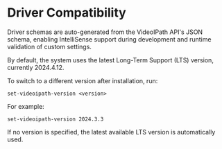 
# Driver Compatibility

Driver schemas are auto-generated from the VideoIPath API's JSON schema, enabling IntelliSense support during development and runtime validation of custom settings.

By default, the system uses the latest Long-Term Support (LTS) version, currently 2024.4.12.

To switch to a different version after installation, run:

`set-videoipath-version <version>`

For example:

`set-videoipath-version 2024.3.3`

If no version is specified, the latest available LTS version is automatically used.
